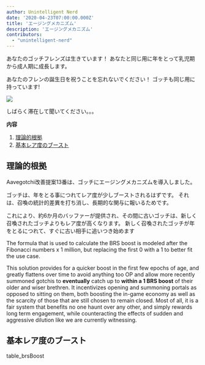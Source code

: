 ```yaml
---
author: Unintelligent Nerd
date: '2020-04-23T07:00:00.000Z'
title: 'エージングメカニズム'
description: 'エージングメカニズム'
contributors:
  - "unintelligent-nerd"
---
```


あなたのゴッチフレンズは生きています！ あなたと同じ用に年をとって乳児期から成人期に成長します。

あなたのフレンの誕生日を祝うことを忘れないでください！ ゴッチも同じ用に持っています!

<div class="headerImageContainer">
<img class="headerImage" src="/aging-mechanic/aging-mechanic.png">
<p class="headerImageText">しばらく滞在して聞いてください。。。</p>
</div>

<div class="contentsBox">

**内容**

<ol>
<li><a href=#rationale>理論的根拠</a></li>
<li><a href=#brs-boost>基本レア度のブースト</a></li>
</ol>

</div>

## 理論的根拠

Aavegotchi改善提案13番は、ゴッチにエージングメカニズムを導入しました。

ゴッチは、年をとる事につれてレア度が少しブーストされるはずです。 それは、召喚の統計的差異を打ち消し、長期的な関与に報いるためです。

これにより、約6か月のバッファーが提供され、その間に古いゴッチは、新しく召喚されたゴッチよりもレア度が高くなります。 新しく召喚されたゴッチが年をとるにつれて、すぐに古い相手に追いつき始めます

The formula that is used to calculate the BRS boost is modeled after the Fibonacci numbers x 1 million, but replacing the first 0 with a 1 to better fit the use case.

This solution provides for a quicker boost in the first few epochs of age, and greatly flattens over time to avoid anything too OP and allow more recently summoned gotchis to **eventually** catch up to **within a 1 BRS boost** of their older and wiser brethren. It incentivizes opening and summoning portals as opposed to sitting on them, both boosting the in-game economy as well as the scarcity of those that are still chosen to remain closed. Most of all, it is a fair system that benefits no one haunt over any other, and simply rewards long term engagement, while counteracting the effects of sudden and aggressive dilution like we are currently witnessing.

## 基本レア度のブースト

table_brsBoost

